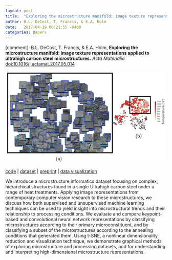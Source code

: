 ```yaml
---
layout: post
title:  "Exploring the microstructure manifold: image texture representations applied to ultrahigh carbon steel microstructures"
author: B.L. DeCost, T. Francis, & E.A. Holm
date:   2017-04-19 00:21:55 -0400
categories: papers
---
```


[comment]: B.L. DeCost, T. Francis, & E.A. Holm, **Exploring the microstructure manifold: image texture representations applied to ultrahigh carbon steel microstructures.**
*Acta Materialia* [doi:10.1016/j.actamat.2017.05.014](https://dx.doi.org/10.1016/j.actamat.2017.05.014)

[![t-SNE](/publications/spheroidite_tsne.png)](https://dx.doi.org/10.1016/j.actamat.2017.05.014)

[code](https://github.com/bdecost/uhcs) |
[dataset](https://hdl.handle.net/11256/940) |
[preprint](https://arxiv.org/abs/1702.01117) |
[data visualization](http://uhcsdb.materials.cmu.edu)

<!--more-->

We introduce a microstructure informatics dataset focusing on complex, hierarchical structures found in a single Ultrahigh carbon steel under a range of heat treatments. Applying image representations from contemporary computer vision research to these microstructures, we discuss how both supervised and unsupervised machine learning techniques can be used to yield insight into microstructural trends and their relationship to processing conditions. We evaluate and compare keypoint-based and convolutional neural network representations by classifying microstructures according to their primary microconstituent, and by classifying a subset of the microstructures according to the annealing conditions that generated them. Using t-SNE, a nonlinear dimensionality reduction and visualization technique, we demonstrate graphical methods of exploring microstructure and processing datasets, and for understanding and interpreting high-dimensional microstructure representations.